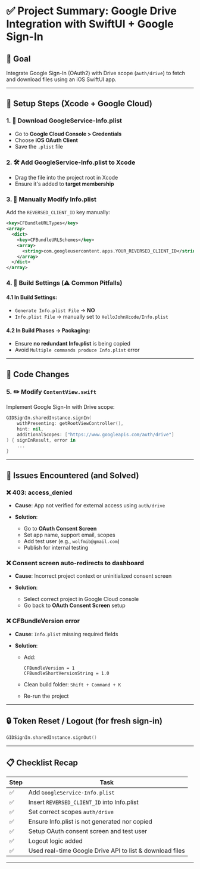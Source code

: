 # ✅ Project Summary: Google Drive Integration with SwiftUI + Google Sign-In

## 🎯 Goal

Integrate Google Sign-In (OAuth2) with Drive scope (`auth/drive`) to fetch and download files using an iOS SwiftUI app.

---

## 🚀 Setup Steps (Xcode + Google Cloud)

### 1. 📄 Download GoogleService-Info.plist

* Go to **Google Cloud Console > Credentials**
* Choose **iOS OAuth Client**
* Save the `.plist` file

### 2. 🛠️ Add GoogleService-Info.plist to Xcode

* Drag the file into the project root in Xcode
* Ensure it's added to **target membership**

### 3. 🧠 Manually Modify Info.plist

Add the `REVERSED_CLIENT_ID` key manually:

```xml
<key>CFBundleURLTypes</key>
<array>
  <dict>
    <key>CFBundleURLSchemes</key>
    <array>
      <string>com.googleusercontent.apps.YOUR_REVERSED_CLIENT_ID</string>
    </array>
  </dict>
</array>
```

### 4. 🧱 Build Settings (⚠️ Common Pitfalls)

#### 4.1 In Build Settings:

* `Generate Info.plist File` → **NO**
* `Info.plist File` → manually set to `HelloJohnXcode/Info.plist`

#### 4.2 In Build Phases → Packaging:

* Ensure **no redundant Info.plist** is being copied
* Avoid `Multiple commands produce Info.plist` error

---

## 🔑 Code Changes

### 5. ✏️ Modify `ContentView.swift`

Implement Google Sign-In with Drive scope:

```swift
GIDSignIn.sharedInstance.signIn(
    withPresenting: getRootViewController(),
    hint: nil,
    additionalScopes: ["https://www.googleapis.com/auth/drive"]
) { signInResult, error in
    ...
}
```

---

## 🧪 Issues Encountered (and Solved)

### ❌ 403: access\_denied

* **Cause**: App not verified for external access using `auth/drive`
* **Solution**:

  * Go to **OAuth Consent Screen**
  * Set app name, support email, scopes
  * Add test user (e.g., `wolfmib@gmail.com`)
  * Publish for internal testing

### ❌ Consent screen auto-redirects to dashboard

* **Cause**: Incorrect project context or uninitialized consent screen
* **Solution**:

  * Select correct project in Google Cloud console
  * Go back to **OAuth Consent Screen** setup

### ❌ CFBundleVersion error

* **Cause**: `Info.plist` missing required fields
* **Solution**:

  * Add:

    ```
    CFBundleVersion = 1
    CFBundleShortVersionString = 1.0
    ```
  * Clean build folder: `Shift + Command + K`
  * Re-run the project

---

## 🔒 Token Reset / Logout (for fresh sign-in)

```swift
GIDSignIn.sharedInstance.signOut()
```

---

## 📋 Checklist Recap

| Step | Task                                                     |
| ---- | -------------------------------------------------------- |
| ✅    | Add `GoogleService-Info.plist`                           |
| ✅    | Insert `REVERSED_CLIENT_ID` into Info.plist              |
| ✅    | Set correct scopes `auth/drive`                          |
| ✅    | Ensure Info.plist is not generated nor copied            |
| ✅    | Setup OAuth consent screen and test user                 |
| ✅    | Logout logic added                                       |
| ✅    | Used real-time Google Drive API to list & download files |

---


